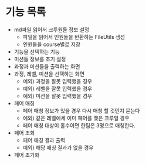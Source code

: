 # 기능 목록
+ md파일 읽어서 크루원들 정보 설정 
  + 파일을 읽어서 인원들을 반환하는 FileUtils 생성 
  + 인원들을 course별로 저장
+ 기능을 선택하는 기능
+ 미션들 정보를 초기 설정
+ 과정과 미션들을 출력하는 화면
+ 과정, 레벨, 미션을 선택하는 화면
  + 예외) 과정을 잘못 입력했을 경우
  + 예외) 레벨을 잘못 입력했을 경우
  + 예외) 미션을 잘못 입력했을 경우
+ 페어 매칭
  + 페어 매칭 정보가 있을 경우 다시 매칭 할 것인지 묻는다
  + 예외) 같은 레벨에세 이미 페어를 맺은 크루일 경우
  + 페어 매칭 대상이 홀수이면 한팀은 3명으로 매칭한다.
+ 페어 조회
  + 페어 매칭 결과 출력
  + 예외) 해당 매칭 결과가 없을 경우
+ 페어 초기화
